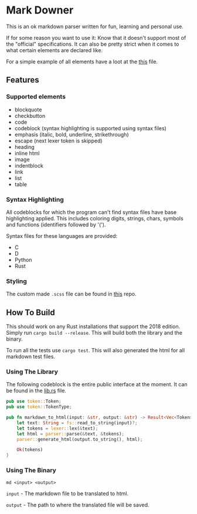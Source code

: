 # Mark Downer
This is an ok markdown parser written for fun, learning and personal use.

If for some reason you want to use it:
Know that it doesn't support most of the "official" specifications.
It can also be pretty strict when it comes to what certain elements are declared like.

For a simple example of all elements have a loot at the [this](tests/all.md) file.

## Features
### Supported elements
* blockquote
* checkbutton
* code
* codeblock (syntax highlighting is supported using syntax files)
* emphasis (italic, bold, underline, strikethrough)
* escape (next lexer token is skipped)
* heading
* inline html
* image
* indentblock
* link
* list
* table

### Syntax Highlighting
All codeblocks for which the program can't find syntax files have base highlighting applied.
This includes coloring digits, strings, chars, symbols and functions (identifiers followed by '(').

Syntax files for these languages are provided:
* C
* D
* Python
* Rust

### Styling
The custom made `.scss` file can be found in [this](https://github.com/AndrewGrim/mark_downer/mark_downer_style) repo.

## How To Build
This should work on any Rust installations that support the 2018 edition.
Simply run `cargo build --release`.
This will build both the library and the binary.

To run all the tests use `cargo test`. This will also generated the html for all markdown test files.

### Using The Library
The following codeblock is the entire public interface at the moment. It can be found in the [lib.rs](src/lib.rs) file.

```rust
pub use token::Token;
pub use token::TokenType;

pub fn markdown_to_html(input: &str, output: &str) -> Result<Vec<Token>, io::Error> {
    let text: String = fs::read_to_string(input)?;
    let tokens = lexer::lex(&text);
    let html = parser::parse(&text, &tokens);
    parser::generate_html(output.to_string(), html);

    Ok(tokens)
}
```

### Using The Binary
    md <input> <output>
`input` - The markdown file to be translated to html.

`output` - The path to where the translated file will be saved.